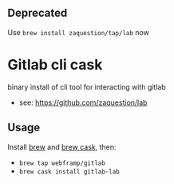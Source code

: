 ## Deprecated

Use `brew install zaquestion/tap/lab` now

# Gitlab cli cask

binary install of cli tool for interacting with gitlab

* see: https://github.com/zaquestion/lab

## Usage

Install [brew](https://brew.sh/) and [brew cask](https://caskroom.github.io/), then:

* `brew tap webframp/gitlab`
* `brew cask install gitlab-lab`
